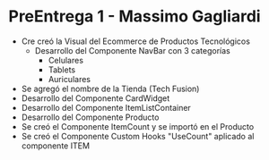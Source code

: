 # PreEntrega 1 - Massimo Gagliardi

+ Cre creó la Visual del Ecommerce de Productos Tecnológicos
  + Desarrollo del Componente NavBar con 3 categorías
      -   Celulares
      -   Tablets
      -   Auriculares
+ Se agregó el nombre de la Tienda (Tech Fusion)
+ Desarrollo del Componente CardWidget
+ Desarrollo del Componente ItemListContainer
+ Desarrollo del Componente Producto
+ Se creó el Componente ItemCount y se importó en el Producto
+ Se creó el Componente Custom Hooks "UseCount" aplicado al componente ITEM
      
